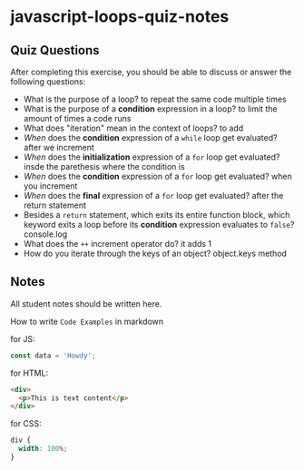 # javascript-loops-quiz-notes

## Quiz Questions

After completing this exercise, you should be able to discuss or answer the following questions:

- What is the purpose of a loop?
  to repeat the same code multiple times
- What is the purpose of a **condition** expression in a loop?
  to limit the amount of times a code runs
- What does "iteration" mean in the context of loops?
  to add
- _When_ does the **condition** expression of a `while` loop get evaluated?
  after we increment
- _When_ does the **initialization** expression of a `for` loop get evaluated?
  insde the parethesis where the condition is
- _When_ does the **condition** expression of a `for` loop get evaluated?
  when you increment
- _When_ does the **final** expression of a `for` loop get evaluated?
  after the return statement
- Besides a `return` statement, which exits its entire function block, which keyword exits a loop before its **condition** expression evaluates to `false`?
  console.log
- What does the `++` increment operator do?
  it adds 1
- How do you iterate through the keys of an object?
  object.keys method

## Notes

All student notes should be written here.

How to write `Code Examples` in markdown

for JS:

```javascript
const data = 'Howdy';
```

for HTML:

```html
<div>
  <p>This is text content</p>
</div>
```

for CSS:

```css
div {
  width: 100%;
}
```
